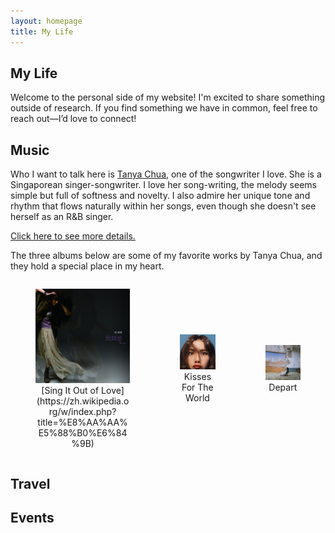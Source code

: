 ```yaml
---
layout: homepage
title: My Life
---
```


## My Life
Welcome to the personal side of my website! I'm excited to share something outside of research. If you find something we have in common, feel free to reach out—I’d love to connect!

## Music

Who I want to talk here is [Tanya Chua](https://en.wikipedia.org/wiki/Tanya_Chua), one of the songwriter I love. She is a Singaporean singer-songwriter. I love her song-writing, the melody seems simple but full of softness and novelty. I also admire her unique tone and rhythm that flows naturally within her songs, even though she doesn't see herself as an R&B singer. 

[Click here to see more details.](tanyachua.md)

The three albums below are some of my favorite works by Tanya Chua, and they hold a special place in my heart.

<div style="display: flex; justify-content: space-between; align-items: center; text-align: center;">
  <figure style="width: 30%;">
    <img src="assets/img/shuodaoai.jpg" alt="Album cover of Tanya Chua's 'Sing It Out of Love'" style="width: 100%;"/>
    <figcaption>[Sing It Out of Love](https://zh.wikipedia.org/w/index.php?title=%E8%AA%AA%E5%88%B0%E6%84%9B)</figcaption>
  </figure>
  <figure style="width: 30%;">
    <img src="assets/img/shiwen.jpg" alt="Album cover of Tanya Chua's 'Kisses For The World'" style="width: 100%;"/>
    <figcaption>Kisses For The World</figcaption>
  </figure>
  <figure style="width: 30%;">
    <img src="assets/img/depart.jpg" alt="Album cover of Tanya Chua's 'Depart'" style="width: 100%;"/>
    <figcaption>Depart</figcaption>
  </figure>
</div>



## Travel


## Events

